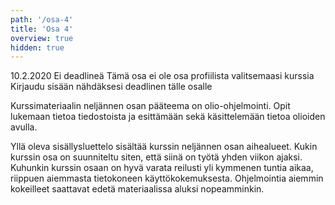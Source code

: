 ```yaml
---
path: '/osa-4'
title: 'Osa 4'
overview: true
hidden: true
---
```


<only-for-course-variant variant="dl">
  <deadline>10.2.2020</deadline>
</only-for-course-variant>

<only-for-course-variant variant="nodl">
  <deadline>Ei deadlineä</deadline>
</only-for-course-variant>

<only-for-course-variant variant="kesa-ohja-dl">
  <deadline>Tämä osa ei ole osa profiilista valitsemaasi kurssia</deadline>
</only-for-course-variant>

<only-for-not-logged-in>
  <deadline>Kirjaudu sisään nähdäksesi deadlinen tälle osalle</deadline>
</only-for-not-logged-in>


Kurssimateriaalin neljännen osan pääteema on olio-ohjelmointi. Opit lukemaan tietoa tiedostoista ja esittämään sekä käsittelemään tietoa olioiden avulla.

<please-login></please-login>

<pages-in-this-section></pages-in-this-section>

Yllä oleva sisällysluettelo sisältää kurssin neljännen osan aihealueet. Kukin kurssin osa on suunniteltu siten, että siinä on työtä yhden viikon ajaksi. Kuhunkin kurssin osaan on hyvä varata reilusti yli kymmenen tuntia aikaa, riippuen aiemmasta tietokoneen käyttökokemuksesta. Ohjelmointia aiemmin kokeilleet saattavat edetä materiaalissa aluksi nopeamminkin.


<exercises-in-this-section></exercises-in-this-section>
